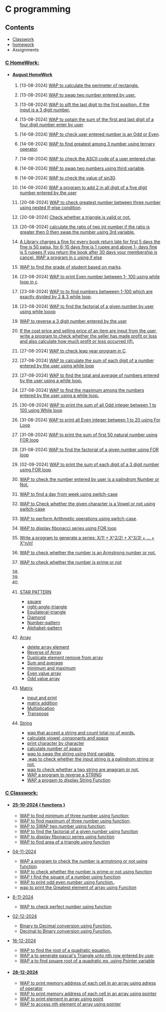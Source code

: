 # C programming

## Contents

- [Classwork](#c-classwork)
- [homework](#c-homework)
- Assignments

<!-- ### [C ClassWork](/classwork/) -->

### [C HomeWork:](/c/homeworks/)

- #### [August HomeWork](/c/homeworks/august-2024/)
  1. [13-08-2024] [WAP to calculate the perimeter of rectangle.](/c/homeworks/13-08-2024/perimeter-rectangle.c)
  2. [13-08-2024] [WAP to swap two number entered by user.](/c/homeworks/13-08-2024/swap-two-number.c)
  3. [13-08-2024] [WAP to sift the last digit to the first position. if the input is a 3 digit number.](/c/homeworks/13-08-2024/sift-third-digit-to-first.c)
  4. [13-08-2024] [WAP to optain the sum of the first and last digit of a four digit number enter by user](/c/homeworks/13-08-2024/sum-of-first-and-last-digit.c).
  5.  [14-08-2024] [WAP to check user entered number is an Odd or Even](/c/homeworks/14-08-2024/odd-even.c).
  6.  [14-08-2024] [WAP to find greatest among 3 number using ternary operator](/c/homeworks/14-08-2024/greatest-among-three.c).
  7.  [14-08-2024] [WAP to check the ASCII code of a user entered char](/c/homeworks/14-08-2024/ascii-check.c).
  8.  [14-08-2024] [WAP to swap two numbers using third variable](/c/homeworks/14-08-2024/num-swap-using-third-variable.c).
  9.  [14-08-2024] [WAP to check the value of sin30](/c/homeworks/14-08-2024/check-sin30.c).
  10. [14-08-2024] [WAP a program to add 2 in all digit of a five digit number entered by the user](/c/homeworks/14-08-2024/add2-in-all-digit-of-5-digit-num.c)
  11. [20-08-2024] [WAP to check greatest number between three number using nested If-else condition](/c/classwork/20-08-2024/greatest-number-among3-using-nested-if.c). 
  12. [20-08-2024] [Check whether a triangle is valid or not.](/c/classwork/20-08-2024/check-valid-triangle.c)
  13. [20-08-2024] [calculate the ratio of two int number if the ratio is greater then 0 then swap the number using 3rd variable.](/c/classwork/20-08-2024/check-ratio.c)
  14. [ A Library charges a fine for every book return late for first 5 days the fine is 50 paisa, for 6-10 days fine is 1 rupee and above 1- days fine is 5 rupees if you return the book after 30 days your membership is cancel. WAP a program in c using if else](/c/homeworks/august-2024/library-charges.c)
  15. [WAP to find the grade of student based on marks](/c/homeworks/august-2024/grade-using-if-else.c).
  16. [23-08-2024] [WAP to print Even number between 1- 100 using while loop in c](/c/homeworks/august-2024/evenNumber-1-100.c).
  17. [23-08-2024] [WAP to to find numbers betweeen 1-100 which are exactly divided by 2 & 3 while loop](/c/homeworks/august-2024/num-divide-by-2-3.c).
  18. [23-08-2024] [WAP to find the factorial of a given number by user using while looop](/c/homeworks/august-2024/factorial.c)
  19. [WAP to reverse a 3 digit number entered by the user](/c/homeworks/august-2024/reverse-of-num.c)
  20. [If the cost price and selling price of an item are input from the user, write a program to check whether the seller has made profit or loss and also calculate how much profit or loss occurred (if).](/c/homeworks/august-2024/const-selling-buying-profit.c)
  21. [27-08-2024] [WAP to check leap year program in C](/c/homeworks/august-2024/leap-year.c).
  22. [27-08-2024] [WAP to calculate the sum of each digit of a number entered by the user using while loop](/c/homeworks/august-2024/sum-of-each-digit.c)
  23. [27-08-2024] [WAP to find the total and average of numbers entered by the user using a while loop.](/c/homeworks/august-2024/sum-avg.c)
  24. [27-08-2024] [WAP to find the maximum among the numbers entered by the user using a while loop.](/c/homeworks/august-2024/max-num-entered.c)
  25. [30-08-2024] [WAP to print the sum of all Odd integer between 1 to 100 using While loop](/c/homeworks/august-2024/odd-int-btw-1-100.c)
  26. [31-08-2024] [WAP to print all Even integer between 1 to 20 using For Loop](/c/homeworks/august-2024/even-num-btw-1-20.c)
  27. [31-08-2024] [WAP to print the sum of first 50 natural number using FOR loop](/c/homeworks/august-2024/sum-of-first-50-natural-num.c)
  28. [31-08-2024] [WAP to find the factorial of a given number using FOR loop](/c/homeworks/august-2024/factorial-using-for.c)
  29. [02-09-2024] [WAP to print the sum of each digit of a 3 digit number using FOR loop](/c/homeworks/august-2024/sum-of-each-digit-of-3.c).
  30. [WAP to check the number entered by user is a palindrom Number or Not.](/c/homeworks/august-2024/palindrom.c)
  31. [WAP to find a day from week using switch-case](/c/homeworks/august-2024/day-from-week-switch-case.c)
  32. [WAP to Check whether the given character is a Vowel or not using switch-case](/c/homeworks/august-2024/vowel-check.c)
  33. [WAP to perform Arithmetic operations using switch-case](/day-1/control_structure/switch-case.c).
  34. [WAP to display fibonacci series using FOR loop](/c/homeworks/august-2024/fibonacci-series.c)
  34. [Write a program to generate a series: X/1! + X^2/2! + X^3/3! + ... + X^n/n!](/c/homeworks/august-2024/power-series.c)
  35. [WAP to check whether the number is an Armstrong number or not.](/c/homeworks/august-2024/armstrong.c)
  36. [WAP to check whether the number is prime or not](/c/homeworks/random/prime_num.c)
  37. 
  38. 
  39. 
  40. [STAR PATTERN](/c/homeworks/august-2024/star-pattern/)
      - [square](/c/homeworks/august-2024/star-pattern/square.c)
      - [right-angle-triangle](/c/homeworks/august-2024/star-pattern/right-angle-triangle.c)
      - [Equilateral-triangle](/c/homeworks/august-2024/star-pattern/equilateral-triangle.c)
      - [Diamond](/c/homeworks/august-2024/star-pattern/diamond.c)
      - [Number-pattern](/c/homeworks/august-2024/star-pattern/number-pattern.c)
      - [Alphabet-pattern](/c/homeworks/august-2024/star-pattern/alphabet-pattern.c)
  
  41. [Array](/c/homeworks/array/)
      - [delete array element](/c/classwork/array/delete_element.c)
      - [Reverse of Array](/c/classwork/array/reverse_arr.c)
      - [Duplicate element remove from array](/c/classwork/array/duplicate_elemet_remove.c)
      - [Sum and average](/c/classwork/array/sum-average-array.c)
      - [minimum and maximum](/c/classwork/array/minimum-maximum.c)
      - [Even value array](/c/classwork/array/even-arrays.c)
      - [Odd value array](/c/classwork/array/odd-array.c)

  42. [Matrix](/code-homework-hub/c/classwork/matrix/)
      - [input and print](/c/classwork/matrix/input_print_matrix.c)
      - [matrix addition](/c/classwork/matrix/matrix_addition.c)
      - [Multiplication](/c/classwork/matrix/matrix_multi.c)
      - [Transpose](/c/classwork/matrix/transpose_of_matrix.c)

  43. [String](/code-homework-hub/c/classwork/october)
      - [wap that accept a string and count total no of words.](/c/classwork/october/count_word_from_string.c)
      - [calculate viowel ,consonants and space](/c/classwork/october/calculate-viowel-constant-space.c)
      - [print character by character](/c/classwork/october/print-character-by-character.c)
      - [calculate number of space](/c/classwork/october/no-of-space.c)
      - [wap to swap the string using third variable.](/c/classwork/october/swap_string.c)
      - [.wap to check whether the input string is a palindrom string or not.](/c/classwork/october/string_palindrom.c)
      - [wap to check whether a two string are anagram or not.](/c/classwork/october/anagram.c)
      - [WAP a program to reverse a STRING](/c/classwork/strings/string_reverse.c)
      - [WAP a progam to display String Function](/c/classwork/strings/str_function.c)

### [C Classwork:](/c/classwork/)
- #### [25-10-2024 { functions }](/c/classwork/25-10-2024/)
    - [WAP to find minimum of three number using function;](/c/classwork/25-10-2024/minimum_three_num.c)
    - [WAP to find maximum of three number using function;](/c/classwork/25-10-2024/max_three_num.c)
    - [WAP to SWAP two number using function;](/c/classwork/25-10-2024/swap_two_num.c)
    - [WAP to find the factorial of a given number using function](/c/classwork/25-10-2024/factorial_func.c)
    - [WAP to display fibonacci series using function](/c/classwork/25-10-2024/fibonacci_func.c)
    - [WAP to find area of a triangle using function](/c/classwork/28-10-2024/triangle_area.c)

 - [04-11-2024](/c/classwork/4-11-2024/)
    - [WAP a program to check the number is armstrong or not using function](/c/classwork/4-11-2024/func_armstrong.c).
    - [ WAP to check whether the number is prime or not using function](/c/classwork/4-11-2024/func_prime.c)
    - [WAP t find the square of a number using function](/c/classwork/4-11-2024/fuc_square.c)
    - [WAP to print odd even number using function.](/c/classwork/4-11-2024/odd_even_func.c).
    - [wap to print the Greatest  element of array using Function](/c/classwork/4-11-2024/func_biggest_num_array.c)
- [8-11-2024](/c/classwork/8-11-2024/)
    - [WAP to check perfect number using function](/c/classwork/8-11-2024/perfect_num.c)

- [02-12-2024](/c/classwork/2-12-2024/)
    - [Binary to Decimal conversion using Function.](/c/classwork/2-12-2024/binary_decimal.c)
    - [Decimal to Binary  conversion using Function.](/c/classwork/2-12-2024/decimal_binary.c)

- [16-12-2024](/c/classwork/16-12-2024/)
    - [WAP to find the root of a quadratic equation.](/c/classwork/16-12-2024/quadratic_eq.c)
    - [WAP a to generate pascal's Triangle unto nth row entered by user](/c/classwork/16-12-2024/pascal_triangle.c)
    - [WAP a to find square root of a quadratic eq. using Pointer variable](/c/classwork/16-12-2024/quadratic_eq_using_pointer.c)

- #### [28-12-2024](/c/classwork/)
    - [WAP to print memory address of each cell in an array using adress of operator](/c/classwork/27-12-2024/array_adress.c)
    - [WAP to print memory address of each cell in an array using pointer](/c/classwork/27-12-2024/address_of_each_cell.c)
    - [WAP to print element in array using point](/c/classwork/27-12-2024/print_element.c)
    - [WAP to access nth element of array using pointer](/c/classwork/27-12-2024/access_nth_el.c)